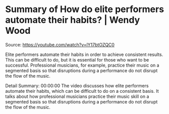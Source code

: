 # Summary of How do elite performers automate their habits? | Wendy Wood

Source: https://youtube.com/watch?v=lY17btOZQC0

Elite performers automate their habits in order to achieve consistent results. This can be difficult to do, but it is essential for those who want to be successful. Professional musicians, for example, practice their music on a segmented basis so that disruptions during a performance do not disrupt the flow of the music.

Detail Summary: 
00:00:00
The video discusses how elite performers automate their habits, which can be difficult to do on a consistent basis. It talks about how professional musicians practice their music skill on a segmented basis so that disruptions during a performance do not disrupt the flow of the music.

